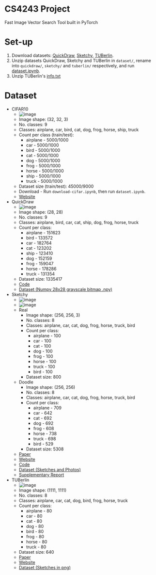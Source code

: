 # CS4243 Project
Fast Image Vector Search Tool built in PyTorch

# Set-up
1. Download datasets: [QuickDraw](https://console.cloud.google.com/storage/browser/quickdraw_dataset/full/numpy_bitmap), [Sketchy](https://tinyurl.com/v2dj69y9), [TUBerlin](http://cybertron.cg.tu-berlin.de/eitz/projects/classifysketch/sketches_png.zip).
2. Unzip datasets QuickDraw, Sketchy and TUBerlin in `dataset/`, rename into `quickdraw/`, `sketchy/` and `tuberlin/` respectively, and run [dataset.ipynb](dataset.ipynb).
3. Unzip TUBerlin's [info.txt]()

# Dataset
- CIFAR10
    - ![image](https://user-images.githubusercontent.com/27071473/158947211-5c05aab3-4d7c-424f-94c1-423bcf32cb7a.png)
    - Image shape: (32, 32, 3)
    - No. classes: 9
    - Classes: airplane, car, bird, cat, dog, frog, horse, ship, truck
    - Count per class (train/test):
        - airplane - 5000/1000
        - car - 5000/1000
        - bird - 5000/1000
        - cat - 5000/1000
        - dog - 5000/1000
        - frog - 5000/1000
        - horse - 5000/1000
        - ship - 5000/1000
        - truck - 5000/1000
    - Dataset size (train/test): 45000/9000
    - Download - Run `download-cifar.ipynb`, then run `dataset.ipynb`.
    - [Website](https://www.cs.toronto.edu/~kriz/cifar.html)
- QuickDraw
    - ![image](https://user-images.githubusercontent.com/27071473/158947246-b1d168c0-2108-4ed5-9e57-8330e3faa5b7.png)
    - Image shape: (28, 28)
    - No. classes: 9
    - Classes: airplane, bird, car, cat, ship, dog, frog, horse, truck
    - Count per class:
        - airplane - 151623
        - bird - 133572
        - car - 182764
        - cat - 123202
        - ship - 123410
        - dog - 152159
        - frog - 159047
        - horse - 178286
        - truck - 131354
    - Dataset size: 1335417
    - [Code](https://github.com/googlecreativelab/quickdraw-dataset)
    - [Dataset (Numpy 28x28 grayscale bitmap .npy)](https://console.cloud.google.com/storage/browser/quickdraw_dataset/full/numpy_bitmap)
- Sketchy
    - ![image](https://user-images.githubusercontent.com/27071473/158947274-707285cf-6175-4ad9-9726-27d7db93f6d7.png)
    - ![image](https://user-images.githubusercontent.com/27071473/158947286-5cd72af1-495d-4f8e-b476-b4112eada746.png)
    - Real
        - Image shape: (256, 256, 3)
        - No. classes: 8
        - Classes: airplane, car, cat, dog, frog, horse, truck, bird
        - Count per class:
            - airplane - 100
            - car - 100
            - cat - 100
            - dog - 100
            - frog - 100
            - horse - 100
            - truck - 100
            - bird - 100
        - Dataset size: 800
    - Doodle
        - Image shape: (256, 256)
        - No. classes: 8
        - Classes: airplane, car, cat, dog, frog, horse, truck, bird
        - Count per class:
            - airplane - 709
            - car - 642
            - cat - 692
            - dog - 692
            - frog - 608
            - horse - 738
            - truck - 698
            - bird - 529
        - Dataset size: 5308
    - [Paper](https://sketchy.eye.gatech.edu/paper.pdf)
    - [Website](https://sketchy.eye.gatech.edu/)
    - [Code](https://github.com/CDOTAD/SketchyDatabase)
    - [Dataset (Sketches and Photos)](https://tinyurl.com/v2dj69y9)
    - [Supplementary Report](https://sketchy.eye.gatech.edu/supp.pdf)
- TUBerlin
    - ![image](https://user-images.githubusercontent.com/27071473/158947259-692a5110-3e49-43db-8bb6-05778c6ef01c.png)
    - Image shape: (1111, 1111)
    - No. classes: 8
    - Classes: airplane, car, cat, dog, bird, frog, horse, truck
    - Count per class:
        - airplane - 80
        - car - 80
        - cat - 80
        - dog - 80
        - bird - 80
        - frog - 80
        - horse - 80
        - truck - 80
    - Dataset size: 640
    - [Paper](http://cybertron.cg.tu-berlin.de/eitz/pdf/2012_siggraph_classifysketch.pdf)
    - [Website](http://cybertron.cg.tu-berlin.de/eitz/projects/classifysketch/)
    - [Dataset (Sketches in png)](http://cybertron.cg.tu-berlin.de/eitz/projects/classifysketch/sketches_png.zip)
